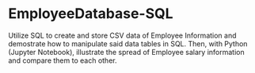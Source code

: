 # EmployeeDatabase-SQL
Utilize SQL to create and store CSV data of Employee Information and demostrate how to manipulate said data tables in SQL.  Then, with Python (Jupyter Notebook), illustrate the spread of Employee salary information and compare them to each other.
